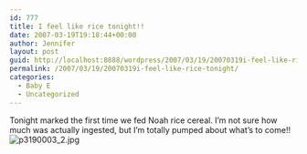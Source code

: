 ```yaml
---
id: 777
title: I feel like rice tonight!!
date: 2007-03-19T19:18:44+00:00
author: Jennifer
layout: post
guid: http://localhost:8888/wordpress/2007/03/19/20070319i-feel-like-rice-tonight/
permalink: /2007/03/19/20070319i-feel-like-rice-tonight/
categories:
  - Baby E
  - Uncategorized
---
```

Tonight marked the first time we fed Noah rice cereal. I&#8217;m not sure how much was actually ingested, but I&#8217;m totally pumped about what&#8217;s to come!!<img id="image147" alt="p3190003_2.jpg" src="http://static.squarespace.com/static/50db6bb3e4b015296cd43789/50dfa5b1e4b0dc6320e0b5ea/50dfa5b1e4b0dc6320e0b673/1174331874000/?format=original" />